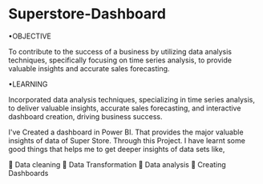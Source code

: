 # Superstore-Dashboard

•OBJECTIVE

To contribute to the success of a business by utilizing data analysis techniques, specifically focusing on time series analysis, to provide valuable insights and accurate sales forecasting.

•LEARNING

Incorporated data analysis techniques, specializing in time series analysis, to deliver valuable insights, accurate sales forecasting, and interactive dashboard creation, driving business success.

I've Created a dashboard in Power BI. That provides the major valuable insights of
data of Super Store. Through this Project. I have learnt some good things that helps me to get deeper insights of data sets like,
 
📌 Data cleaning
📌 Data Transformation
📌 Data analysis
📌 Creating Dashboards
